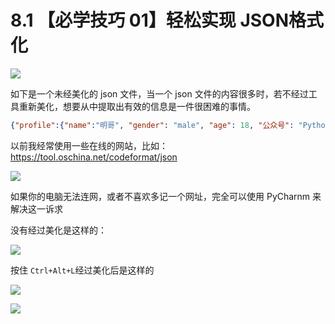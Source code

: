 # 8.1 【必学技巧 01】轻松实现 JSON格式化

![](http://image.iswbm.com/20200804124133.png)

如下是一个未经美化的 json 文件，当一个 json 文件的内容很多时，若不经过工具重新美化，想要从中提取出有效的信息是一件很困难的事情。

```json
{"profile":{"name":"明哥", "gender": "male", "age": 18, "公众号": "Python编程时光", "msg": "欢迎大家关注我的公众号！"}}
```

以前我经常使用一些在线的网站，比如：https://tool.oschina.net/codeformat/json

![](http://image.python-online.cn/20191211211309.png)

如果你的电脑无法连网，或者不喜欢多记一个网址，完全可以使用 PyCharnm 来解决这一诉求

没有经过美化是这样的：

![](http://image.python-online.cn/20191211211334.png)

按住 `Ctrl+Alt+L`经过美化后是这样的

![](http://image.python-online.cn/20191211211626.png)



![](http://image.iswbm.com/20200607174235.png)